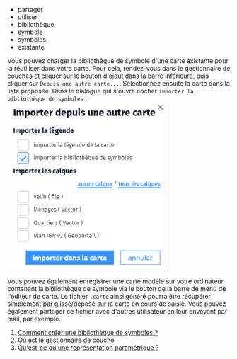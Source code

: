 - partager
- utiliser
- bibliothèque
- symbole
- symboles
- existante

Vous pouvez charger la bibliothèque de symbole d'une carte existante pour la réutiliser dans votre carte.
Pour cela, rendez-vous dans le gestionnaire de couches et cliquer sur le bouton d'ajout <i class="fg-layer-alt-add-o"></i> dans la barre inférieure, puis cliquer sur `Depuis une autre carte...`. Sélectionnez ensuite la carte dans la liste proposée.
Dans le dialogue qui s'ouvre cocher `importer la bibliothèque de symboles` :
![](../../img/loadlib.png)

Vous pouvez également enregistrer une carte modèle sur votre ordinateur contenant la bibliothèque de symbole via le bouton <i class="fi-download"></i> de la barre de menu de l'éditeur de carte. 
Le fichier `.carte` ainsi généré pourra être récupérer simplement par glissé/déposé sur la carte en cours de saisie. Vous pouvez également partager ce fichier avec d'autres utilisateur en leur envoyant par mail, par exemple.

1. [Comment créer une bibliothèque de symboles ?](./Comment_créer_une_bibliothèque_de_symboles.md)
1. [Où est le gestionnaire de couche](../mceditor//Parle-moi_du_gestionnaire_de_couche.md)
1. [Qu'est-ce qu'une représentation paramétrique ?](../symboliser/Qu'est-ce_qu'une_représentation_paramétrique.md)
